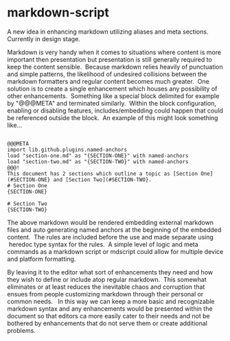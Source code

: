 # markdown-script

A new idea in enhancing markdown utilizing aliases and meta sections. Currently in design stage.

Markdown is very handy when it comes to situations where content is more important then presentation but presentation is still generally required to keep the content sensible.  Because markdown relies heavily of punctuation and simple patterns, the likelihood of undesired collisions between the markdown formatters and regular content becomes much greater.  One solution is to create a single enhancement which houses any possibility of other enhancements.  Something like a special block delimited for example by "@@@META" and terminated similarly.  Within the block configuration, enabling or disabling features, includes/embedding could happen that could be referenced outside the block.  An example of this might look something like...

```

@@@META
import lib.github.plugins.named-anchors
load "section-one.md" as "{SECTION-ONE}" with named-anchors
load "section-two.md" as "{SECTION-TWO}" with named-anchors
@@@!
This document has 2 sections which outline a topic as [Section One](#SECTION-ONE} and [Section Two](#SECTION-TWO}.
# Section One
{SECTION-ONE}

# Section Two
{SECTION-TWO}
```

The above markdown would be rendered embedding external markdown files and auto generating named anchors at the beginning of the embedded content.  The rules are included before the use and made separate using  heredoc type syntax for the rules.  A simple level of logic and meta commands as a markdown script or mdscript could allow for multiple device and platform formatting. 

By leaving it to the editor what sort of enhancements they need and how they wish to define or include atop regular markdown.  This somewhat eliminates or at least reduces the inevitable chaos and corruption that ensues from people customizing markdown through their personal or common needs.   In this way we can keep a more basic and recognizable markdown syntax and any enhancements would be presented within the document so that editors ca more easily cater to their needs and not be bothered by enhancements that do not serve them or create additional problems.
